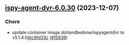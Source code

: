 

## [ispy-agent-dvr-6.0.30](https://github.com/truecharts/charts/compare/ispy-agent-dvr-6.0.29...ispy-agent-dvr-6.0.30) (2023-12-07)

### Chore

- update container image doitandbedone/ispyagentdvr to v5.1.4.0[@c9fd33c](https://github.com/c9fd33c) ([#15839](https://github.com/truecharts/charts/issues/15839))
  
  